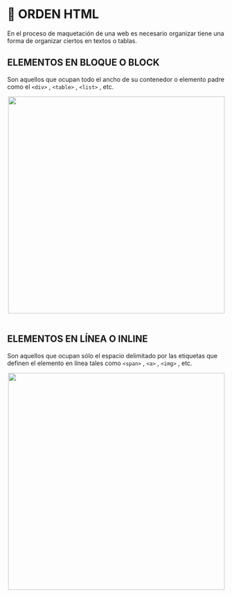 # 	:book: ORDEN HTML
En el proceso de maquetación de una web es necesario organizar tiene una forma de organizar ciertos en textos o tablas.

## ELEMENTOS EN BLOQUE O BLOCK
Son aquellos que ocupan todo el ancho de su contenedor o elemento padre como el `<div>` , `<table>` , `<list>` , etc.

<div align="center">

<img src="https://github.com/judali05/HTML-5/assets/129390687/2d8ce73c-a249-40fe-a947-571f2aaf70cd" style=" width: 500px;">
  
</div>
<br>

## ELEMENTOS EN LÍNEA O INLINE
Son aquellos que ocupan sólo el espacio delimitado por las etiquetas que definen el elemento en línea tales como `<span>` , `<a>` , `<img>` , etc.

<div align="center">

<img src="https://github.com/judali05/HTML-5/assets/129390687/d0fe1586-ad12-42da-a492-ec43eb1f5aae" style=" width: 500px;">
  
</div>
<br>


























